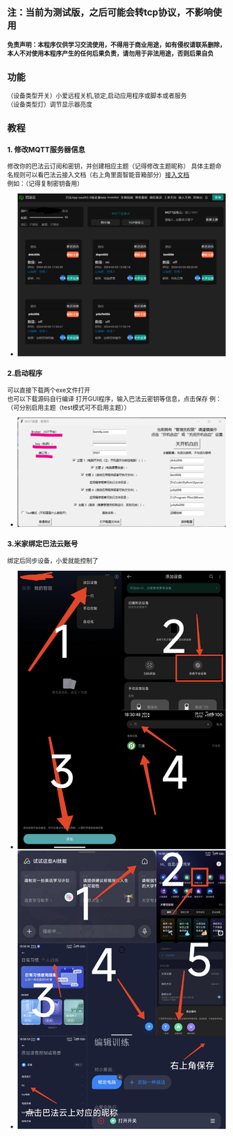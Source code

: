 ## 注：当前为测试版，之后可能会转tcp协议，不影响使用
#### 免责声明：本程序仅供学习交流使用，不得用于商业用途，如有侵权请联系删除，本人不对使用本程序产生的任何后果负责，请勿用于非法用途，否则后果自负

## 功能
（设备类型开关）小爱远程关机,锁定,启动应用程序或脚本或者服务  
（设备类型灯）调节显示器亮度

## 教程
### 1. 修改MQTT服务器信息
修改你的巴法云订阅和密钥，并创建相应主题（记得修改主题昵称）  具体主题命名规则可以看巴法云接入文档（右上角里面智能音箱部分）[接入文档](https://cloud.bemfa.com/docs/src/speaker_mi.html)  
例如：（记得复制密钥备用）
* ![image](巴法云.png)


### 2.启动程序
可以直接下载两个exe文件打开  
也可以下载源码自行编译
打开GUI程序，输入巴法云密钥等信息，点击保存
例：（可分别启用主题（test模式可不启用主题））
* ![image](GUI.png)

### 3.米家绑定巴法云账号
绑定后同步设备，小爱就能控制了
* ![image](米家.jpg)
* ![image](小爱同学.jpg)